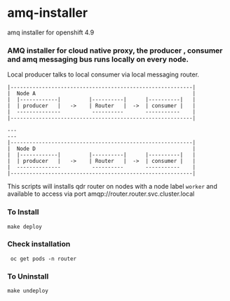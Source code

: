 # amq-installer
amq installer for openshift 4.9 

### AMQ installer for cloud native proxy, the producer , consumer and amq messaging bus runs locally on every node.
Local producer talks to local consumer via local  messaging router.

```
|----------------------------------------------------------|
|  Node A                                                  |
|  |------------|         |----------|      |----------|   |
|  | producer   |   ->    | Router   |  ->  | consumer |   |
|  --------------          ----------       -----------    |
|----------------------------------------------------------|

---
---
|----------------------------------------------------------|
|  Node D                                                  |
|  |------------|         |----------|      |----------|   |
|  | producer   |   ->    | Router   |  ->  | consumer |   |
|  --------------          ----------       -----------    |
|----------------------------------------------------------|

``` 

This scripts will installs qdr router on nodes with a node label `worker` and available to access via port amqp://router.router.svc.cluster.local

### To Install
```
make deploy
```

### Check installation
```
 oc get pods -n router
```

### To Uninstall
```
make undeploy
```
